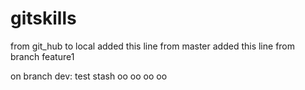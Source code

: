 # gitskills
from git_hub to local
added this line from master
added this line from branch feature1


on branch dev:
test stash oo oo oo oo
